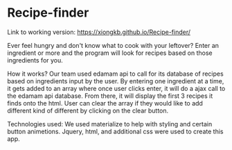 # Recipe-finder
Link to working version: https://xiongkb.github.io/Recipe-finder/  

Ever feel hungry and don't know what to cook with your leftover? Enter an ingredient or more and the program will look for recipes based on those ingredients for you.

How it works?
Our team used edamam api to call for its database of recipes based on ingredients input by the user. By entering one ingredient at a time, it gets added to an array where once user clicks enter, it will do a ajax call to the edamam api database. From there, it will display the first 3 recipes it finds onto the html. User can clear the array if they would like to add different kind of different by clicking on the clear button. 

Technologies used:
We used materialize to help with styling and certain button animetions. Jquery, html, and additional css were used to create this app.
